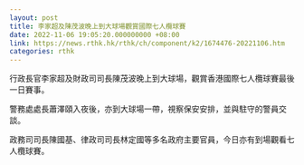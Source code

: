 ```yaml
---
layout: post
title: 李家超及陳茂波晚上到大球場觀賞國際七人欖球賽
date: 2022-11-06 19:05:20.000000000 +08:00
link: https://news.rthk.hk/rthk/ch/component/k2/1674476-20221106.htm
categories: rthk
---
```


行政長官李家超及財政司司長陳茂波晚上到大球場，觀賞香港國際七人欖球賽最後一日賽事。

警務處處長蕭澤頤入夜後，亦到大球場一帶，視察保安安排，並與駐守的警員交談。

政務司司長陳國基、律政司司長林定國等多名政府主要官員，今日亦有到場觀看七人欖球賽。
